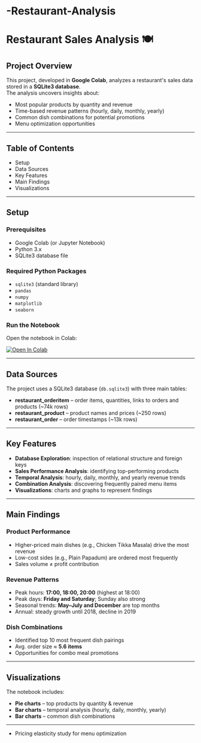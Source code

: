 # -Restaurant-Analysis
# Restaurant Sales Analysis 🍽️

## Project Overview  
This project, developed in **Google Colab**, analyzes a restaurant's sales data stored in a **SQLite3 database**.  
The analysis uncovers insights about:  

- Most popular products by quantity and revenue  
- Time-based revenue patterns (hourly, daily, monthly, yearly)  
- Common dish combinations for potential promotions  
- Menu optimization opportunities  

---

## Table of Contents  
- Setup  
- Data Sources  
- Key Features  
- Main Findings  
- Visualizations  


---

## Setup  

### Prerequisites  
- Google Colab (or Jupyter Notebook)  
- Python 3.x  
- SQLite3 database file  

### Required Python Packages  
- `sqlite3` (standard library)  
- `pandas`  
- `numpy`  
- `matplotlib`  
- `seaborn`  

### Run the Notebook  
Open the notebook in Colab:  

[![Open In Colab](https://colab.research.google.com/assets/colab-badge.svg)](
https://colab.research.google.com/github/your-username/restaurant_analysis/blob/main/Restaurant_Analysis.ipynb)  

---

## Data Sources  
The project uses a SQLite3 database (`db.sqlite3`) with three main tables:  
- **restaurant_orderitem** – order items, quantities, links to orders and products (~74k rows)  
- **restaurant_product** – product names and prices (~250 rows)  
- **restaurant_order** – order timestamps (~13k rows)  

---

## Key Features  
- **Database Exploration**: inspection of relational structure and foreign keys  
- **Sales Performance Analysis**: identifying top-performing products  
- **Temporal Analysis**: hourly, daily, monthly, and yearly revenue trends  
- **Combination Analysis**: discovering frequently paired menu items  
- **Visualizations**: charts and graphs to represent findings  

---

## Main Findings  

### Product Performance  
- Higher-priced main dishes (e.g., Chicken Tikka Masala) drive the most revenue  
- Low-cost sides (e.g., Plain Papadum) are ordered most frequently  
- Sales volume ≠ profit contribution  

### Revenue Patterns  
- Peak hours: **17:00, 18:00, 20:00** (highest at 18:00)  
- Peak days: **Friday and Saturday**; Sunday also strong  
- Seasonal trends: **May–July and December** are top months  
- Annual: steady growth until 2018, decline in 2019  

### Dish Combinations  
- Identified top 10 most frequent dish pairings  
- Avg. order size ≈ **5.6 items**  
- Opportunities for combo meal promotions  

---

## Visualizations  
The notebook includes:  
- **Pie charts** – top products by quantity & revenue  
- **Bar charts** – temporal analysis (hourly, daily, monthly, yearly)  
- **Bar charts** – common dish combinations  

---

- Pricing elasticity study for menu optimization  

